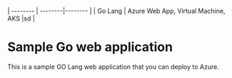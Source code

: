 | -------- | --------|-------- |
| Go Lang |  Azure Web App, Virtual Machine, AKS |sd |

# Sample Go web application

This is a sample GO Lang web application that you can deploy to Azure.
